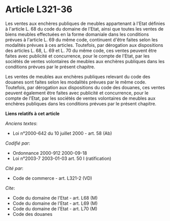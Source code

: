 # Article L321-36

Les ventes aux enchères publiques de meubles appartenant à l'Etat définies à l'article L. 68 du code du domaine de l'Etat,
ainsi que toutes les ventes de biens meubles effectuées en la forme domaniale dans les conditions prévues à l'article L. 69
du même code, continuent d'être faites selon les modalités prévues à ces articles. Toutefois, par dérogation aux dispositions
des articles L. 68, L. 69 et L. 70 du même code, ces ventes peuvent être faites avec publicité et concurrence, pour le compte
de l'Etat, par les sociétés de ventes volontaires de meubles aux enchères publiques dans les conditions prévues par le
présent chapitre.

Les ventes de meubles aux enchères publiques relevant du code des douanes sont faites selon les modalités prévues par le même
code. Toutefois, par dérogation aux dispositions du code des douanes, ces ventes peuvent également être faites avec publicité
et concurrence, pour le compte de l'Etat, par les sociétés de ventes volontaires de meubles aux enchères publiques dans les
conditions prévues par le présent chapitre.

**Liens relatifs à cet article**

_Anciens textes_:

  - Loi n°2000-642 du 10 juillet 2000 - art. 58 (Ab)

_Codifié par_:

  - Ordonnance 2000-912 2000-09-18
  - Loi n°2003-7 2003-01-03 art. 50 I (ratification)

_Cité par_:

  - Code de commerce - art. L321-2 (VD)

_Cite_:

  - Code du domaine de l'Etat - art. L68 (M)
  - Code du domaine de l'Etat - art. L69 (M)
  - Code du domaine de l'Etat - art. L70 (M)
  - Code des douanes
